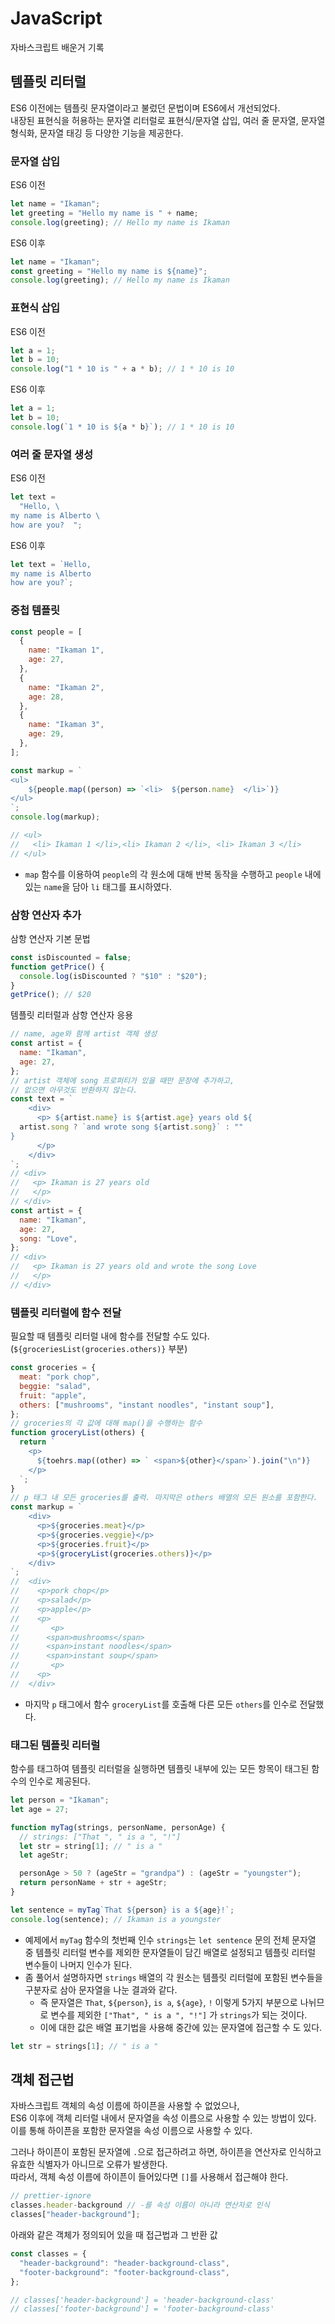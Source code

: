 # JavaScript

자바스크립트 배운거 기록

## 템플릿 리터럴

ES6 이전에는 템플릿 문자열이라고 불렀던 문법이며 ES6에서 개선되었다.  
내장된 표현식을 허용하는 문자열 리터럴로 표현식/문자열 삽입, 여러 줄 문자열, 문자열 형식화, 문자열 태깅 등 다양한 기능을 제공한다.

### 문자열 삽입

ES6 이전

```javascript
let name = "Ikaman";
let greeting = "Hello my name is " + name;
console.log(greeting); // Hello my name is Ikaman
```

ES6 이후

```javascript
let name = "Ikaman";
const greeting = "Hello my name is ${name}";
console.log(greeting); // Hello my name is Ikaman
```

### 표현식 삽입

ES6 이전

```javascript
let a = 1;
let b = 10;
console.log("1 * 10 is " + a * b); // 1 * 10 is 10
```

ES6 이후

```javascript
let a = 1;
let b = 10;
console.log(`1 * 10 is ${a * b}`); // 1 * 10 is 10
```

### 여러 줄 문자열 생성

ES6 이전

```javascript
let text =
  "Hello, \
my name is Alberto \
how are you?  ";
```

ES6 이후

```javascript
let text = `Hello, 
my name is Alberto 
how are you?`;
```

### 중첩 템플릿

```javascript
const people = [
  {
    name: "Ikaman 1",
    age: 27,
  },
  {
    name: "Ikaman 2",
    age: 28,
  },
  {
    name: "Ikaman 3",
    age: 29,
  },
];

const markup = `
<ul>
	${people.map((person) => `<li>  ${person.name}  </li>`)}
</ul>
`;
console.log(markup);

// <ul>
//   <li> Ikaman 1 </li>,<li> Ikaman 2 </li>, <li> Ikaman 3 </li>
// </ul>
```

- `map` 함수를 이용하여 `people`의 각 원소에 대해 반복 동작을 수행하고 `people` 내에 있는 `name`을 담아 `li` 태그를 표시하였다.

### 삼항 연산자 추가

삼항 연산자 기본 문법

```javascript
const isDiscounted = false;
function getPrice() {
  console.log(isDiscounted ? "$10" : "$20");
}
getPrice(); // $20
```

템플릿 리터럴과 삼항 연산자 응용

```javascript
// name, age와 함께 artist 객체 생성
const artist = {
  name: "Ikaman",
  age: 27,
};
// artist 객체에 song 프로퍼티가 있을 때만 문장에 추가하고,
// 없으면 아무것도 반환하지 않는다.
const text = `
	<div>
	  <p> ${artist.name} is ${artist.age} years old ${
  artist.song ? `and wrote song ${artist.song}` : ""
}
	  </p>
	</div>
`;
// <div>
//   <p> Ikaman is 27 years old
//   </p>
// </div>
const artist = {
  name: "Ikaman",
  age: 27,
  song: "Love",
};
// <div>
//   <p> Ikaman is 27 years old and wrote the song Love
//   </p>
// </div>
```

### 템플릿 리터럴에 함수 전달

필요할 때 템플릿 리터럴 내에 함수를 전달할 수도 있다. (`${groceriesList(groceries.others)}` 부분)

```javascript
const groceries = {
  meat: "pork chop",
  beggie: "salad",
  fruit: "apple",
  others: ["mushrooms", "instant noodles", "instant soup"],
};
// groceries의 각 값에 대해 map()을 수행하는 함수
function groceryList(others) {
  return `
	<p>
	  ${toehrs.map((other) => ` <span>${other}</span>`).join("\n")}
	</p>
  `;
}
// p 태그 내 모든 groceries를 출력. 마지막은 others 배열의 모든 원소를 포함한다.
const markup = `
	<div>
	  <p>${groceries.meat}</p>
	  <p>${groceries.veggie}</p>
	  <p>${groceries.fruit}</p>
	  <p>${groceryList(groceries.others)}</p>
	</div>
`;
//  <div>
//	  <p>pork chop</p>
//	  <p>salad</p>
//	  <p>apple</p>
//	  <p>
//	     <p>
//		<span>mushrooms</span>
//		<span>instant noodles</span>
//		<span>instant soup</span>
//	     <p>
//	  <p>
//  </div>
```

- 마지막 `p` 태그에서 함수 `groceryList`를 호출해 다른 모든 `others`를 인수로 전달했다.

### 태그된 템플릿 리터럴

함수를 태그하여 템플릿 리터럴을 실행하면 템플릿 내부에 있는 모든 항목이 태그된 함수의 인수로 제공된다.

```javascript
let person = "Ikaman";
let age = 27;

function myTag(strings, personName, personAge) {
  // strings: ["That ", " is a ", "!"]
  let str = string[1]; // " is a "
  let ageStr;

  personAge > 50 ? (ageStr = "grandpa") : (ageStr = "youngster");
  return personName + str + ageStr;
}

let sentence = myTag`That ${person} is a ${age}!`;
console.log(sentence); // Ikaman is a youngster
```

- 예제에서 `myTag` 함수의 첫번째 인수 `strings`는 `let sentence` 문의 전체 문자열 중 템플릿 리터럴 변수를 제외한 문자열들이 담긴 배열로 설정되고 템플릿 리터럴 변수들이 나머지 인수가 된다.
- 좀 풀어서 설명하자면 `strings` 배열의 각 원소는 템플릿 리터럴에 포함된 변수들을 구분자로 삼아 문자열을 나눈 결과와 같다.
  - 즉 문자열은 `That`, `${person}`, `is a`, `${age}`, `!` 이렇게 5가지 부분으로 나뉘므로 변수를 제외한 `["That", " is a ", "!"]` 가 `strings`가 되는 것이다.
  - 이에 대한 값은 배열 표기법을 사용해 중간에 있는 문자열에 접근할 수 도 있다.

```javascript
let str = strings[1]; // " is a "
```

## 객체 접근법

자바스크립트 객체의 속성 이름에 하이픈을 사용할 수 없었으나,  
ES6 이후에 객체 리터럴 내에서 문자열을 속성 이름으로 사용할 수 있는 방법이 있다.  
이를 통해 하이픈을 포함한 문자열을 속성 이름으로 사용할 수 있다.

그러나 하이픈이 포함된 문자열에 `.`으로 접근하려고 하면, 하이픈을 연산자로 인식하고 유효한 식별자가 아니므로 오류가 발생한다.  
따라서, 객체 속성 이름에 하이픈이 들어있다면 `[]`를 사용해서 접근해야 한다.

```javascript
// prettier-ignore
classes.header-background // -를 속성 이름이 아니라 연산자로 인식
classes["header-background"];
```

아래와 같은 객체가 정의되어 있을 때 접근법과 그 반환 값

```javascript
const classes = {
  "header-background": "header-background-class",
  "footer-background": "footer-background-class",
};

// classes['header-background'] = 'header-background-class'
// classes['footer-background'] = 'footer-background-class'
```

